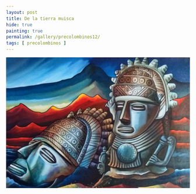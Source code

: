 ```yaml
---
layout: post
title: De la tierra muisca
hide: true
painting: true
permalink: /gallery/precolombinos12/
tags: [ precolombinos ]
---
```


![De la tierra muisca](/assets/img/paintings/precolomb_12.jpeg)
